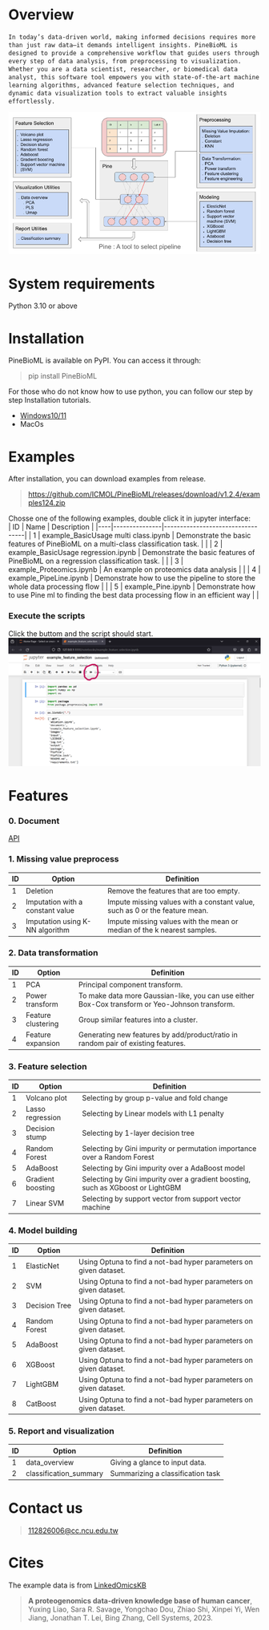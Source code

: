 # Overview
    In today’s data-driven world, making informed decisions requires more than just raw data—it demands intelligent insights. PineBioML is designed to provide a comprehensive workflow that guides users through every step of data analysis, from preprocessing to visualization. Whether you are a data scientist, researcher, or biomedical data analyst, this software tool empowers you with state-of-the-art machine learning algorithms, advanced feature selection techniques, and dynamic data visualization tools to extract valuable insights effortlessly.

![image](./documents/images/workflow/PineBioML_workflow_v3.png) 

# System requirements
Python 3.10 or above

# Installation
PineBioML is available on PyPI. You can access it through:
> pip install PineBioML

For those who do not know how to use python, you can follow our step by step Installation tutorials.
 - [Windows10/11](./documents/Installization/win11/win11.md)
 - MacOs

# Examples
After installation, you can download examples from release.

> https://github.com/ICMOL/PineBioML/releases/download/v1.2.4/examples124.zip

Chosse one of the following examples, double click it in jupyter interface:    
| ID |     Name      |       Description                |
|----|---------------|----------------------------------|
|  1 | example_BasicUsage multi class.ipynb   | Demonstrate the basic features of PineBioML on a multi-class classification task.  |  |
|  2 | example_BasicUsage regression.ipynb   | Demonstrate the basic features of PineBioML on a regression classification task.  |  |
|  3 | example_Proteomics.ipynb         | An example on proteomics data analysis |  |
|  4 | example_PipeLine.ipynb           | Demonstrate how to use the pipeline to store the whole data processing flow |  |
|  5 | example_Pine.ipynb               | Demonstrate how to use Pine ml to finding the best data processing flow in an efficient way |  |

### Execute the scripts
Click the buttom and the script should start.
![image](./documents/images/tutorial/jupyter_runall.png)

# Features

### 0. Document

[API](https://htmlpreview.github.io/?https://github.com/ICMOL/PineBioML/blob/main/documents/API/index.html)

### 1. Missing value preprocess
|        ID         |        Option         |  Definition |
|---------------------|----------------|------------------------------|
|  1 | Deletion              | Remove the features that are too empty.     |
|  2 | Imputation with a constant value  | Impute missing values with a constant value, such as 0 or the feature mean. |
|  3 | Imputation using K-NN algorithm        | Impute missing values with the mean or median of the k nearest samples. |


### 2. Data transformation
|        ID         |        Option         |  Definition |
|---------------------|----------------|------------------------------|
|  1 | PCA              | Principal component transform.    |  |
|  2 | Power transform  | To make data more Gaussian-like, you can use either Box-Cox transform or Yeo-Johnson transform. |   |
|  3 | Feature clustering        | Group similar features into a cluster.  |  |
|  4 | Feature expansion        | Generating new features by add/product/ratio in random pair of existing features.  |  |


### 3. Feature selection
|        ID         |        Option         |  Definition |
|---------------------|----------------|------------------------------|
|  1 | Volcano plot     | Selecting by group p-value and fold change   |  |
|  2 | Lasso regression | Selecting by Linear models with L1 penalty |   |
|  3 | Decision stump   | Selecting by 1-layer decision tree  |  |
|  4 | Random Forest    | Selecting by Gini impurity or permutation importance over a Random Forest |  |
|  5 | AdaBoost         | Selecting by Gini impurity over a AdaBoost model  |  |
|  6 | Gradient boosting| Selecting by Gini impurity over a gradient boosting, such as XGboost or LightGBM  |  |
|  7 | Linear SVM              | Selecting by support vector from support vector machine |  |


### 4. Model building
|        ID         |        Option         |  Definition |
|---------------------|----------------|------------------------------|
|  1 | ElasticNet    | Using Optuna to find a not-bad hyper parameters on given dataset.   |  |
|  2 | SVM       | Using Optuna to find a not-bad hyper parameters on given dataset. |   |
|  3 | Decision Tree | Using Optuna to find a not-bad hyper parameters on given dataset.  |  |
|  4 | Random Forest | Using Optuna to find a not-bad hyper parameters on given dataset.  |  |
|  5 | AdaBoost | Using Optuna to find a not-bad hyper parameters on given dataset.  |  |
|  6 | XGBoost | Using Optuna to find a not-bad hyper parameters on given dataset.  |  |
|  7 | LightGBM | Using Optuna to find a not-bad hyper parameters on given dataset.  |  |
|  8 | CatBoost | Using Optuna to find a not-bad hyper parameters on given dataset.  |  |

### 5. Report and visualization
|        ID         |        Option         |  Definition |
|---------------------|----------------|------------------------------|
|  1 | data_overview  | Giving a glance to input data.   |  |
|  2 | classification_summary | Summarizing a classification task |  |


# Contact us
> 112826006@cc.ncu.edu.tw


# Cites
The example data is from [LinkedOmicsKB](https://kb.linkedomics.org/)
>  **A proteogenomics data-driven knowledge base of human cancer**, Yuxing Liao, Sara R. Savage, Yongchao Dou, Zhiao Shi, Xinpei Yi, Wen Jiang, Jonathan T. Lei, Bing Zhang, Cell Systems, 2023.
